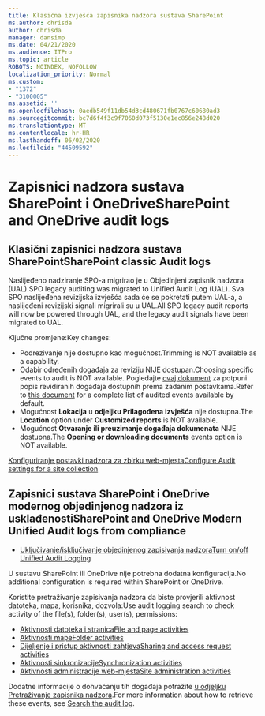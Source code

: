 ```yaml
---
title: Klasična izvješća zapisnika nadzora sustava SharePoint
ms.author: chrisda
author: chrisda
manager: dansimp
ms.date: 04/21/2020
ms.audience: ITPro
ms.topic: article
ROBOTS: NOINDEX, NOFOLLOW
localization_priority: Normal
ms.custom:
- "1372"
- "3100005"
ms.assetid: ''
ms.openlocfilehash: 0aedb549f11db54d3cd480671fb0767c60680ad3
ms.sourcegitcommit: bc7d6f4f3c9f7060d073f5130e1ec856e248d020
ms.translationtype: MT
ms.contentlocale: hr-HR
ms.lasthandoff: 06/02/2020
ms.locfileid: "44509592"
---
```

# <a name="sharepoint-and-onedrive-audit-logs"></a><span data-ttu-id="1fb85-102">Zapisnici nadzora sustava SharePoint i OneDrive</span><span class="sxs-lookup"><span data-stu-id="1fb85-102">SharePoint and OneDrive audit logs</span></span>

## <a name="sharepoint-classic-audit-logs"></a><span data-ttu-id="1fb85-103">Klasični zapisnici nadzora sustava SharePoint</span><span class="sxs-lookup"><span data-stu-id="1fb85-103">SharePoint classic Audit logs</span></span>

<span data-ttu-id="1fb85-104">Naslijeđeno nadziranje SPO-a migrirao je u Objedinjeni zapisnik nadzora (UAL).</span><span class="sxs-lookup"><span data-stu-id="1fb85-104">SPO legacy auditing was migrated to Unified Audit Log (UAL).</span></span> <span data-ttu-id="1fb85-105">Sva SPO naslijeđena revizijska izvješća sada će se pokretati putem UAL-a, a naslijeđeni revizijski signali migrirali su u UAL.</span><span class="sxs-lookup"><span data-stu-id="1fb85-105">All SPO legacy audit reports will now be powered through UAL, and the legacy audit signals have been migrated to UAL.</span></span>

<span data-ttu-id="1fb85-106">Ključne promjene:</span><span class="sxs-lookup"><span data-stu-id="1fb85-106">Key changes:</span></span>

* <span data-ttu-id="1fb85-107">Podrezivanje nije dostupno kao mogućnost.</span><span class="sxs-lookup"><span data-stu-id="1fb85-107">Trimming is NOT available as a capability.</span></span>
* <span data-ttu-id="1fb85-108">Odabir određenih događaja za reviziju NIJE dostupan.</span><span class="sxs-lookup"><span data-stu-id="1fb85-108">Choosing specific events to audit is NOT available.</span></span> <span data-ttu-id="1fb85-109">Pogledajte [ovaj dokument](https://docs.microsoft.com/microsoft-365/compliance/search-the-audit-log-in-security-and-compliance) za potpuni popis revidiranih događaja dostupnih prema zadanim postavkama.</span><span class="sxs-lookup"><span data-stu-id="1fb85-109">Refer to [this document](https://docs.microsoft.com/microsoft-365/compliance/search-the-audit-log-in-security-and-compliance) for a complete list of audited events available by default.</span></span>
* <span data-ttu-id="1fb85-110">Mogućnost **Lokacija** u **odjeljku Prilagođena izvješća** nije dostupna.</span><span class="sxs-lookup"><span data-stu-id="1fb85-110">The **Location** option under **Customized reports** is NOT available.</span></span>
* <span data-ttu-id="1fb85-111">Mogućnost **Otvaranje ili preuzimanje događaja dokumenata** NIJE dostupna.</span><span class="sxs-lookup"><span data-stu-id="1fb85-111">The **Opening or downloading documents** events option is NOT available.</span></span>

[<span data-ttu-id="1fb85-112">Konfiguriranje postavki nadzora za zbirku web-mjesta</span><span class="sxs-lookup"><span data-stu-id="1fb85-112">Configure Audit settings for a site collection</span></span>](https://support.office.com/article/Configure-audit-settings-for-a-site-collection-A9920C97-38C0-44F2-8BCB-4CF1E2AE22D2)

## <a name="sharepoint-and-onedrive-modern-unified-audit-logs-from-compliance"></a><span data-ttu-id="1fb85-113">Zapisnici sustava SharePoint i OneDrive modernog objedinjenog nadzora iz usklađenosti</span><span class="sxs-lookup"><span data-stu-id="1fb85-113">SharePoint and OneDrive Modern Unified Audit logs from compliance</span></span>

* [<span data-ttu-id="1fb85-114">Uključivanje/isključivanje objedinjenog zapisivanja nadzora</span><span class="sxs-lookup"><span data-stu-id="1fb85-114">Turn on/off Unified Audit Logging</span></span>](https://docs.microsoft.com/microsoft-365/compliance/turn-audit-log-search-on-or-off) 

<span data-ttu-id="1fb85-115">U sustavu SharePoint ili OneDrive nije potrebna dodatna konfiguracija.</span><span class="sxs-lookup"><span data-stu-id="1fb85-115">No additional configuration is required within SharePoint or OneDrive.</span></span>

<span data-ttu-id="1fb85-116">Koristite pretraživanje zapisivanja nadzora da biste provjerili aktivnost datoteka, mapa, korisnika, dozvola:</span><span class="sxs-lookup"><span data-stu-id="1fb85-116">Use audit logging search to check activity of the file(s), folder(s), user(s), permissions:</span></span>

* [<span data-ttu-id="1fb85-117">Aktivnosti datoteka i stranica</span><span class="sxs-lookup"><span data-stu-id="1fb85-117">File and page activities</span></span>](https://docs.microsoft.com/microsoft-365/compliance/search-the-audit-log-in-security-and-compliance)
* [<span data-ttu-id="1fb85-118">Aktivnosti mape</span><span class="sxs-lookup"><span data-stu-id="1fb85-118">Folder activities</span></span>](https://docs.microsoft.com/microsoft-365/compliance/search-the-audit-log-in-security-and-compliance#folder-activities)
* [<span data-ttu-id="1fb85-119">Dijeljenje i pristup aktivnosti zahtjeva</span><span class="sxs-lookup"><span data-stu-id="1fb85-119">Sharing and access request activities</span></span>](https://docs.microsoft.com/microsoft-365/compliance/search-the-audit-log-in-security-and-compliance#sharing-and-access-request-activities)
* [<span data-ttu-id="1fb85-120">Aktivnosti sinkronizacije</span><span class="sxs-lookup"><span data-stu-id="1fb85-120">Synchronization activities</span></span>](https://docs.microsoft.com/microsoft-365/compliance/search-the-audit-log-in-security-and-compliance#synchronization-activities)
* [<span data-ttu-id="1fb85-121">Aktivnosti administracije web-mjesta</span><span class="sxs-lookup"><span data-stu-id="1fb85-121">Site administration activities</span></span>](https://docs.microsoft.com/microsoft-365/compliance/search-the-audit-log-in-security-and-compliance#site-administration-activities)

<span data-ttu-id="1fb85-122">Dodatne informacije o dohvaćanju tih događaja potražite [u odjeljku Pretraživanje zapisnika nadzora](https://docs.microsoft.com/microsoft-365/compliance/search-the-audit-log-in-security-and-compliance#search-the-audit-log).</span><span class="sxs-lookup"><span data-stu-id="1fb85-122">For more information about how to retrieve these events, see [Search the audit log](https://docs.microsoft.com/microsoft-365/compliance/search-the-audit-log-in-security-and-compliance#search-the-audit-log).</span></span>

